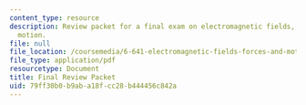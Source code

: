 ```yaml
---
content_type: resource
description: Review packet for a final exam on electromagnetic fields, forces, and
  motion.
file: null
file_location: /coursemedia/6-641-electromagnetic-fields-forces-and-motion-spring-2009/79ff30b0b9aba18fcc28b444456c842a_MIT6_641s09_exam_review.pdf
file_type: application/pdf
resourcetype: Document
title: Final Review Packet
uid: 79ff30b0-b9ab-a18f-cc28-b444456c842a
---
```


